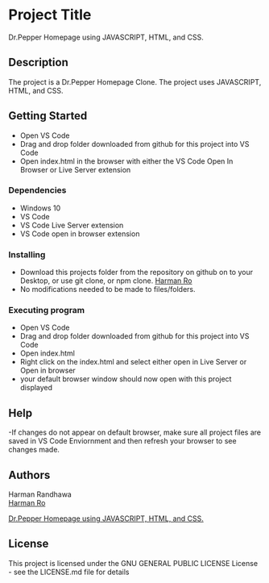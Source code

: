# Project Title

Dr.Pepper Homepage using JAVASCRIPT, HTML, and CSS.

## Description

The project is a Dr.Pepper Homepage Clone. The project uses JAVASCRIPT, HTML, and CSS.

## Getting Started

- Open VS Code 
- Drag and drop folder downloaded from github for this project into VS Code
- Open index.html in the browser with either the VS Code Open In Browser or Live Server extension

### Dependencies

- Windows 10
- VS Code
- VS Code Live Server extension
- VS Code open in browser extension

### Installing

- Download this projects folder from the repository on github on to your Desktop, or use git clone, or npm clone. [Harman Ro](https://github.com/HarmanRo/Dr.Pepper)
- No modifications needed to be made to files/folders.

### Executing program

- Open VS Code 
- Drag and drop folder downloaded from github for this project into VS Code
- Open index.html 
- Right click on the index.html and select either open in Live Server or Open in browser
- your default browser window should now open with this project displayed

## Help

-If changes do not appear on default browser, make sure all project files are saved in VS Code Enviornment and then refresh your browser to see changes made.


## Authors

Harman Randhawa  
[Harman Ro](https://github.com/HarmanRo)

[Dr.Pepper Homepage using JAVASCRIPT, HTML, and CSS.](https://drpepper.netlify.app/)

## License

This project is licensed under the GNU GENERAL PUBLIC LICENSE License - see the LICENSE.md file for details
